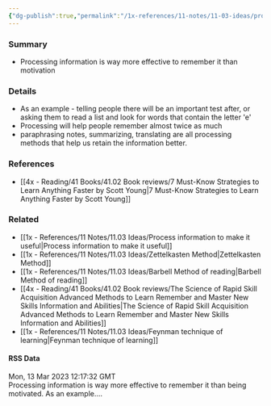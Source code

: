 ```yaml
---
{"dg-publish":true,"permalink":"/1x-references/11-notes/11-03-ideas/processing-more-important-than-motivation-for-remembering-information/","title":"Processing more important than motivation for remembering information","created":"2024-02-14T20:18:25.051+03:00","updated":"2024-02-14T20:18:25.051+03:00"}
---
```



### Summary
- Processing information is way more effective to remember it than motivation

### Details
- As an example - telling people there will be an important test after, or asking them to read a list and look for words that contain the letter 'e'
- Processing will help people remember almost twice as much
- paraphrasing notes, summarizing, translating are all processing methods that help us retain the information better.

### References
- [[4x - Reading/41 Books/41.02 Book reviews/7 Must-Know Strategies to Learn Anything Faster by Scott Young\|7 Must-Know Strategies to Learn Anything Faster by Scott Young]]

### Related
- [[1x - References/11 Notes/11.03 Ideas/Process information to make it useful\|Process information to make it useful]]
- [[1x - References/11 Notes/11.03 Ideas/Zettelkasten Method\|Zettelkasten Method]]
- [[1x - References/11 Notes/11.03 Ideas/Barbell Method of reading\|Barbell Method of reading]]
- [[4x - Reading/41 Books/41.02 Book reviews/The Science of Rapid Skill Acquisition Advanced Methods to Learn Remember and Master New Skills Information and Abilities\|The Science of Rapid Skill Acquisition Advanced Methods to Learn Remember and Master New Skills Information and Abilities]]
- [[1x - References/11 Notes/11.03 Ideas/Feynman technique of learning\|Feynman technique of learning]]

#### RSS Data
<div class='date'>Mon, 13 Mar 2023 12:17:32 GMT</div>
<div class='description'>Processing information is way more effective to remember it than being motivated. As an example....</div>

